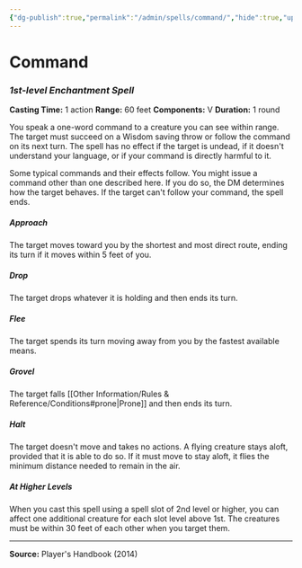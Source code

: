 ```yaml
---
{"dg-publish":true,"permalink":"/admin/spells/command/","hide":true,"updated":"2025-08-11T11:53:29.358+01:00"}
---
```


# Command
### *1st-level Enchantment Spell*
**Casting Time:** 1 action
**Range:** 60 feet
**Components:** V
**Duration:** 1 round

You speak a one-word command to a creature you can see within range. The target must succeed on a Wisdom saving throw or follow the command on its next turn. The spell has no effect if the target is undead, if it doesn't understand your language, or if your command is directly harmful to it.

Some typical commands and their effects follow. You might issue a command other than one described here. If you do so, the DM determines how the target behaves. If the target can't follow your command, the spell ends.

##### Approach
The target moves toward you by the shortest and most direct route, ending its turn if it moves within 5 feet of you.

##### Drop
The target drops whatever it is holding and then ends its turn.

##### Flee
The target spends its turn moving away from you by the fastest available means.

##### Grovel
The target falls [[Other Information/Rules & Reference/Conditions#prone\|Prone]] and then ends its turn.

##### Halt
The target doesn't move and takes no actions. A flying creature stays aloft, provided that it is able to do so. If it must move to stay aloft, it flies the minimum distance needed to remain in the air.

##### At Higher Levels
When you cast this spell using a spell slot of 2nd level or higher, you can affect one additional creature for each slot level above 1st. The creatures must be within 30 feet of each other when you target them.

---
**Source:** Player's Handbook (2014)